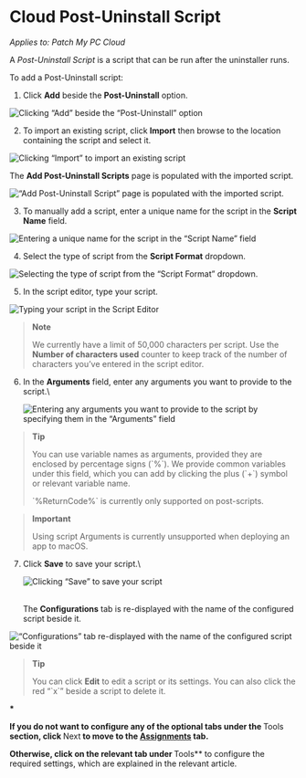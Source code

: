# Cloud Post-Uninstall Script

_Applies to: Patch My PC Cloud_

A _Post-Uninstall Script_ is a script that can be run after the uninstaller runs.

To add a Post-Uninstall script:

1. Click <strong>Add</strong> beside the <strong>Post-Uninstall</strong> option.

![Clicking “Add” beside the “Post-Uninstall” option](/_images/image-(2608).png "Clicking “Add” beside the “Post-Uninstall” option")

2. To import an existing script, click <strong>Import</strong> then browse to the location containing the script and select it.

![Clicking “Import” to import an existing script](/_images/image-(2473).png "Clicking “Import” to import an existing script")

The <strong>Add Post-Uninstall Scripts</strong> page is populated with the imported script.

![“Add Post-Uninstall Script” page is populated with the imported script.](/_images/image-(2474).png "“Add Post-Uninstall Script” page is populated with the imported script.")

3. To manually add a script, enter a unique name for the script in the <strong>Script Name</strong> field.

![Entering a unique name for the script in the “Script Name” field](/_images/image-(2475).png "Entering a unique name for the script in the “Script Name” field")

4. Select the type of script from the <strong>Script Format</strong> dropdown.

![Selecting the type of script from the “Script Format” dropdown.](/_images/image-(2476).png "Selecting the type of script from the “Script Format” dropdown.")

5. In the script editor, type your script.

![Typing your script in the Script Editor](/_images/image-(2477).png "Typing your script in the Script Editor")

<blockquote class="wp-block-quote">
<p><strong>Note</strong></p>
<p>We currently have a limit of 50,000 characters per script. Use the <strong>Number of characters used</strong> counter to keep track of the number of characters you’ve entered in the script editor.</p>
</blockquote>

6.  In the <strong>Arguments</strong> field, enter any arguments you want to provide to the script.\


    ![Entering any arguments you want to provide to the script by specifying them in the “Arguments” field](/_images/image-(2478).png "Entering any arguments you want to provide to the script by specifying them in the “Arguments” field")

<blockquote class="wp-block-quote">
<p><strong>Tip</strong></p>
<p>You can use variable names as arguments, provided they are enclosed by percentage signs (`%`). We provide common variables under this field, which you can add by clicking the plus (`+`) symbol or relevant variable name.</p>
<p>`%ReturnCode%` is currently only supported on post-scripts.</p>
</blockquote>

<blockquote class="wp-block-quote">
<p><strong>Important</strong></p>
<p>Using script Arguments is currently unsupported when deploying an app to macOS.</p>
</blockquote>

7.  Click <strong>Save</strong> to save your script.\


    ![Clicking “Save” to save your script](/_images/image-(2479).png "Clicking “Save” to save your script")

    \
    The <strong>Configurations</strong> tab is re-displayed with the name of the configured script beside it.

![“Configurations” tab re-displayed with the name of the configured script beside it](/_images/image-(96).png "“Configurations” tab re-displayed with the name of the configured script beside it")

<blockquote class="wp-block-quote">
<p><strong>Tip</strong></p>
<p>You can click <strong>Edit</strong> to edit a script or its settings. You can also click the red “`x`” beside a script to delete it.</p>
</blockquote>

<strong>*

If you do not want to configure any of the optional tabs under the </strong>Tools<strong> section, click </strong>Next<strong> to move to the [Assignments](../../cloud-assignments-deployment-tab.md) tab.

Otherwise, click on the relevant tab under </strong>Tools** to configure the required settings, which are explained in the relevant article.